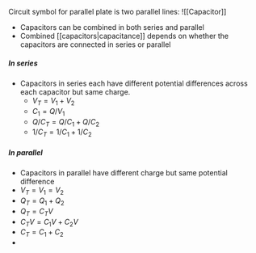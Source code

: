 
Circuit symbol for parallel plate is two parallel lines: ![[Capacitor]]
- Capacitors can be combined in both series and parallel
- Combined [[capacitors|capacitance]] depends on whether the capacitors are connected in series or parallel
##### In series
- Capacitors in series each have different potential differences across each capacitor but same charge. 
	- $V_T = V_1 + V_2$ 
	- $C_1 = Q/V_1$ 
	- $Q/C_T = Q/C_1 + Q/C_2$ 
	- $1/C_T = 1/C_1 + 1/C_2$ 
##### In parallel
- Capacitors in parallel have different charge but same potential difference
- $V_T = V_1 = V_2$ 
- $Q_T = Q_1 + Q_2$ 
- $Q_T = C_TV$ 
- $C_TV = C_1V + C_2V$
- $C_T = C_1 + C_2$  
- 